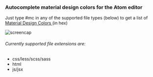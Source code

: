 ### Autocomplete material design colors for the Atom editor

Just type #mc in any of the supported file types (below) to get a list of [Material Design Colors ](https://material.io/guidelines/style/color.html#color-color-palette) (in hex)

![screencap](https://media.giphy.com/media/3ohc19GqJIwuBZ2WXK/giphy.gif)

###### Currently supported file extensions are:

* css/less/scss/sass
* html
* js/jsx
